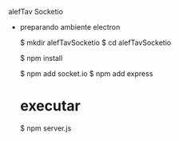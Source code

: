 alefTav Socketio  

- preparando ambiente electron

    $ mkdir alefTavSocketio
    $ cd alefTavSocketio
    
    $ npm install

    $ npm add socket.io
    $ npm add express

    # executar
    $ npm server.js